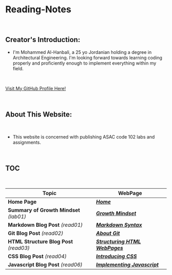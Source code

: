 # Reading-Notes

<br>

## Creator's Introduction:

- I'm Mohammed Al-Hanbali, a 25 yo Jordanian holding a degree in Architectural Engineering.
 I'm looking forward towards learning coding properly and proficiently enough to implement everything within my field.

<br>

[Visit My GitHub Profile Here!](https://github.com/Moha-AlHanbali)

<br>

## About This Website:

<br>

- This website is concerned with publishing ASAC code 102 labs and assignments.

<br>

## TOC

<br>

**Topic**                                  |   **WebPage**
-------------------------------------------|----------------------------------------
**Home Page**                              |  [***Home***](README.md)
**Summary of Growth Mindset** *(lab01)*    |  [***Growth Mindset***](lab01.md)
**Markdown Blog Post** *(read01)*          |  [***Markdown Syntax***](read01.md)
**Git Blog Post** *(read02)*               |  [***About Git***](read02.md)
**HTML Structure Blog Post** *(read03)*    |  [***Structuring HTML WebPages***](read03.md)
**CSS Blog Post** *(read04)*               |  [***Introducing CSS***](read04.md)
**Javascript Blog Post** *(read06)*        |  [***Implementing Javascript***](read06.md)